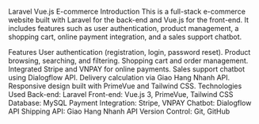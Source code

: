 Laravel Vue.js E-commerce
Introduction
This is a full-stack e-commerce website built with Laravel for the back-end and Vue.js for the front-end. It includes features such as user authentication, product management, a shopping cart, online payment integration, and a sales support chatbot.

Features
User authentication (registration, login, password reset).
Product browsing, searching, and filtering.
Shopping cart and order management.
Integrated Stripe and VNPAY for online payments.
Sales support chatbot using Dialogflow API.
Delivery calculation via Giao Hang Nhanh API.
Responsive design built with PrimeVue and Tailwind CSS.
Technologies Used
Back-end: Laravel
Front-end: Vue.js 3, PrimeVue, Tailwind CSS
Database: MySQL
Payment Integration: Stripe, VNPAY
Chatbot: Dialogflow API
Shipping API: Giao Hang Nhanh API
Version Control: Git, GitHub


